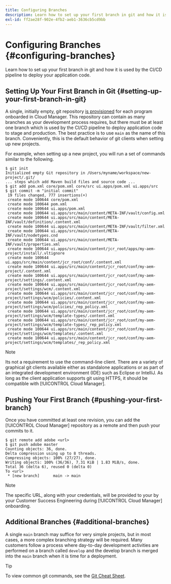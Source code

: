 ```yaml
---
title: Configuring Branches
description: Learn how to set up your first branch in git and how it is used by the CI/CD pipeline to deploy your application code.
exl-id: ff2ae28f-902e-4fb2-aeb1-3636cb5cd9bb
---
```


# Configuring Branches {#configuring-branches}

Learn how to set up your first branch in git and how it is used by the CI/CD pipeline to deploy your application code.

## Setting Up Your First Branch in Git {#setting-up-your-first-branch-in-git}

A single, initially empty, git repository [is provisioned](/help/requirements/environment-provisioning.md) for each program onboarded in Cloud Manager. This repository can contain as many branches as your development process requires, but there must be at least one branch which is used by the CI/CD pipeline to deploy application code to stage and production. The best practice is to use `main` as the name of this branch. Conveniently, this is the default behavior of git clients when setting up new projects.

For example, when setting up a new project, you will run a set of commands similar to the following.

```shell
$ git init
Initialized empty Git repository in /Users/myname/workspace/new-project/.git/
... steps which add Maven build files and source code ...
$ git add pom.xml core/pom.xml core/src ui.apps/pom.xml ui.apps/src
$ git commit -m "initial commit"
 19 files changed, 777 insertions(+)
 create mode 100644 core/pom.xml
 create mode 100644 pom.xml
 create mode 100644 ui.apps/pom.xml
 create mode 100644 ui.apps/src/main/content/META-INF/vault/config.xml
 create mode 100644 ui.apps/src/main/content/META-INF/vault/definition/.content.xml
 create mode 100644 ui.apps/src/main/content/META-INF/vault/filter.xml
 create mode 100644 ui.apps/src/main/content/META-INF/vault/nodetypes.cnd
 create mode 100644 ui.apps/src/main/content/META-INF/vault/properties.xml
 create mode 100644 ui.apps/src/main/content/jcr_root/apps/my-aem-project/install/.vltignore
 create mode 100644 ui.apps/src/main/content/jcr_root/conf/.content.xml
 create mode 100644 ui.apps/src/main/content/jcr_root/conf/my-aem-project/.content.xml
 create mode 100644 ui.apps/src/main/content/jcr_root/conf/my-aem-project/settings/.content.xml
 create mode 100644 ui.apps/src/main/content/jcr_root/conf/my-aem-project/settings/wcm/.content.xml
 create mode 100644 ui.apps/src/main/content/jcr_root/conf/my-aem-project/settings/wcm/policies/.content.xml
 create mode 100644 ui.apps/src/main/content/jcr_root/conf/my-aem-project/settings/wcm/policies/_rep_policy.xml
 create mode 100644 ui.apps/src/main/content/jcr_root/conf/my-aem-project/settings/wcm/template-types/.content.xml
 create mode 100644 ui.apps/src/main/content/jcr_root/conf/my-aem-project/settings/wcm/template-types/_rep_policy.xml
 create mode 100644 ui.apps/src/main/content/jcr_root/conf/my-aem-project/settings/wcm/templates/.content.xml
 create mode 100644 ui.apps/src/main/content/jcr_root/conf/my-aem-project/settings/wcm/templates/_rep_policy.xml
```

>[!NOTE]
>
>Its not a requirement to use the command-line client. There are a variety of graphical git clients available either as standalone applications or as part of an integrated development environment (IDE) such as Eclipse or IntelliJ. As long as the client application supports git using HTTPS, it should be compatible with [!UICONTROL Cloud Manager].

## Pushing Your First Branch {#pushing-your-first-branch}

Once you have committed at least one revision, you can add the [!UICONTROL Cloud Manager] repository as a remote and then push your commits to it.

```shell
$ git remote add adobe <url>
$ git push adobe master
Counting objects: 36, done.
Delta compression using up to 8 threads.
Compressing objects: 100% (27/27), done.
Writing objects: 100% (36/36), 7.31 KiB | 1.83 MiB/s, done.
Total 36 (delta 6), reused 0 (delta 0)
To <url>
 * [new branch]      main -> main
```

>[!NOTE]
>
>The specific URL, along with your credentials, will be provided to your by your Customer Success Engineering during [!UICONTROL Cloud Manager] onboarding.

## Additional Branches {#additional-branches}

A single `main` branch may suffice for very simple projects, but in most cases, a more complex branching strategy will be required. Many customers follow a process where day-to-day development activities are performed on a branch called `develop` and the develop branch is merged into the `main` branch when it is time for a deployment.

>[!TIP]
>
>To view common git commands, see the [Git Cheat Sheet](https://github.github.com/training-kit/downloads/github-git-cheat-sheet).
